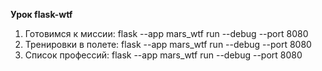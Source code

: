 **Урок flask-wtf**
1. Готовимся к миссии:  flask --app mars_wtf run --debug --port 8080
2. Тренировки в полете: flask --app mars_wtf run --debug --port 8080
3. Список профессий: flask --app mars_wtf run --debug --port 8080
